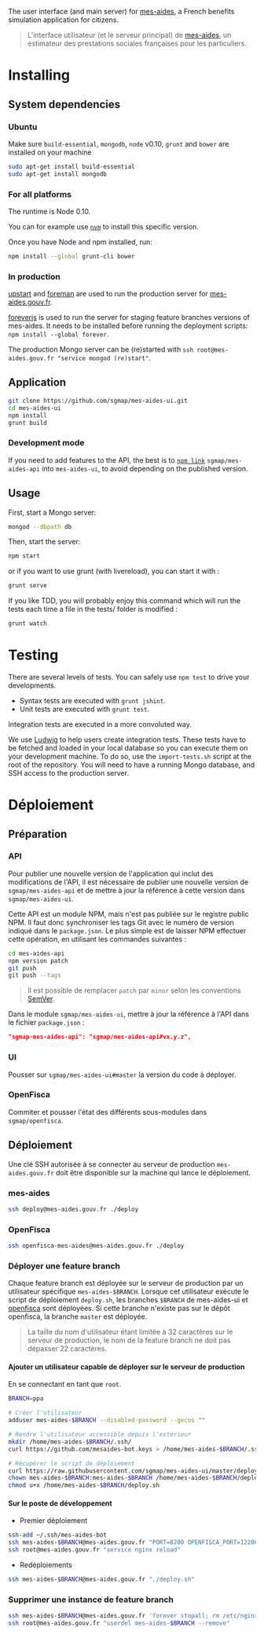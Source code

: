 The user interface (and main server) for [mes-aides](https://mes-aides.gouv.fr), a French benefits simulation application for citizens.

> L'interface utilisateur (et le serveur principal) de [mes-aides](https://mes-aides.gouv.fr), un estimateur des prestations sociales françaises pour les particuliers.


Installing
==========

System dependencies
-------------------

### Ubuntu

Make sure `build-essential`, `mongodb`, `node` v0.10, `grunt` and `bower` are installed on your machine

```sh
sudo apt-get install build-essential
sudo apt-get install mongodb
```

### For all platforms

The runtime is Node 0.10.

You can for example use [`nvm`](https://github.com/creationix/nvm) to install this specific version.

Once you have Node and npm installed, run:

```sh
npm install --global grunt-cli bower
```

### In production

[upstart](http://upstart.ubuntu.com/index.html) and [foreman](http://theforeman.org/) are used to run the production server for [mes-aides.gouv.fr](https://mes-aides.gouv.fr/).

[foreverjs](https://github.com/foreverjs/forever) is used to run the server for staging feature branches versions of mes-aides. It needs to be installed before running the deployment scripts: `npm install --global forever`.

The production Mongo server can be (re)started with `ssh root@mes-aides.gouv.fr "service mongod (re)start"`.

Application
-----------

```sh
git clone https://github.com/sgmap/mes-aides-ui.git
cd mes-aides-ui
npm install
grunt build
```

### Development mode

If you need to add features to the API, the best is to [`npm link`](https://docs.npmjs.com/cli/link) `sgmap/mes-aides-api` into `mes-aides-ui`, to avoid depending on the published version.


Usage
-----

First, start a Mongo server:

```sh
mongod --dbpath db
```

Then, start the server:

```sh
npm start
```

or if you want to use grunt (with livereload), you can start it with :

```sh
grunt serve
```

If you like TDD, you will probably enjoy this command which will run the tests each time a file in the tests/ folder is modified :

```sh
grunt watch
```


Testing
=======

There are several levels of tests. You can safely use `npm test` to drive your developments.

- Syntax tests are executed with `grunt jshint`.
- Unit tests are executed with `grunt test`.

Integration tests are executed in a more convoluted way.

We use [Ludwig](https://github.com/sgmap/ludwig-ui) to help users create integration tests. These tests have to be fetched and loaded in your local database so you can execute them on your development machine.
To do so, use the `import-tests.sh` script at the root of the repository. You will need to have a running Mongo database, and SSH access to the production server.


Déploiement
===========

Préparation
-----------

### API

Pour publier une nouvelle version de l'application qui inclut des modifications de l'API, il est nécessaire de publier une nouvelle version de `sgmap/mes-aides-api` et de mettre à jour la référence à cette version dans `sgmap/mes-aides-ui`.

Cette API est un module NPM, mais n'est pas publiée sur le registre public NPM. Il faut donc synchroniser les tags Git avec le numéro de version indiqué dans le `package.json`. Le plus simple est de laisser NPM effectuer cette opération, en utilisant les commandes suivantes :

```sh
cd mes-aides-api
npm version patch
git push
git push --tags
```

> Il est possible de remplacer `patch` par `minor` selon les conventions [SemVer](http://semver.org).

Dans le module `sgmap/mes-aides-ui`, mettre à jour la référence à l'API dans le fichier `package.json` :

```json
"sgmap-mes-aides-api": "sgmap/mes-aides-api#vx.y.z",
```

### UI

Pousser sur `sgmap/mes-aides-ui#master` la version du code à déployer.


### OpenFisca

Commiter et pousser l'état des différents sous-modules dans `sgmap/openfisca`.



Déploiement
-----------

Une clé SSH autorisée à se connecter au serveur de production `mes-aides.gouv.fr` doit être disponible sur la machine qui lance le déploiement.


### mes-aides

```sh
ssh deploy@mes-aides.gouv.fr ./deploy
```

### OpenFisca

```sh
ssh openfisca-mes-aides@mes-aides.gouv.fr ./deploy
```

### Déployer une feature branch

Chaque feature branch est déployée sur le serveur de production par un utilisateur spécifique `mes-aides-$BRANCH`. Lorsque cet utilisateur exécute le script de déploiement `deploy.sh`, les branches `$BRANCH` de mes-aides-ui et [openfisca](https://github.com/sgmap/openfisca) sont déployées. Si cette branche n'existe pas sur le dépôt openfisca, la branche `master` est déployée.

> La taille du nom d'utilisateur étant limitée à 32 caractères sur le serveur de production, le nom de la feature branch ne doit pas dépasser 22 caractères.


#### Ajouter un utilisateur capable de déployer sur le serveur de production

En se connectant en tant que `root`.

```sh
BRANCH=ppa

# Créer l'utilisateur
adduser mes-aides-$BRANCH --disabled-password --gecos ""

# Rendre l'utilisateur accessible depuis l'extérieur
mkdir /home/mes-aides-$BRANCH/.ssh/
curl https://github.com/mesaides-bot.keys > /home/mes-aides-$BRANCH/.ssh/authorized_keys

# Récupérer le script de déploiement
curl https://raw.githubusercontent.com/sgmap/mes-aides-ui/master/deploy.sh > /home/mes-aides-$BRANCH/deploy.sh
chown mes-aides-$BRANCH:mes-aides-$BRANCH /home/mes-aides-$BRANCH/deploy.sh
chmod u+x /home/mes-aides-$BRANCH/deploy.sh
```

#### Sur le poste de développement

- Premier déploiement
```sh
ssh-add ~/.ssh/mes-aides-bot
ssh mes-aides-$BRANCH@mes-aides.gouv.fr "PORT=8200 OPENFISCA_PORT=12200 ./deploy.sh"
ssh root@mes-aides.gouv.fr "service nginx reload"
```

- Redéploiements
```sh
ssh mes-aides-$BRANCH@mes-aides.gouv.fr "./deploy.sh"
```

### Supprimer une instance de feature branch

```sh
ssh mes-aides-$BRANCH@mes-aides.gouv.fr 'forever stopall; rm /etc/nginx/conf.d/$(whoami).conf'
ssh root@mes-aides.gouv.fr "userdel mes-aides-$BRANCH --remove"
```
